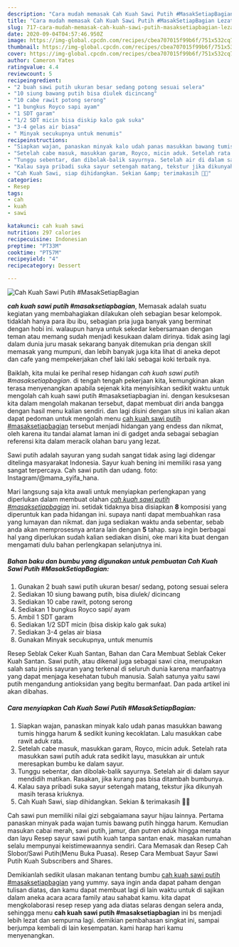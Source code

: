 ```yaml
---
description: "Cara mudah memasak Cah Kuah Sawi Putih #MasakSetiapBagian Lezat"
title: "Cara mudah memasak Cah Kuah Sawi Putih #MasakSetiapBagian Lezat"
slug: 717-cara-mudah-memasak-cah-kuah-sawi-putih-masaksetiapbagian-lezat
date: 2020-09-04T04:57:46.950Z
image: https://img-global.cpcdn.com/recipes/cbea707015f99b6f/751x532cq70/cah-kuah-sawi-putih-masaksetiapbagian-foto-resep-utama.jpg
thumbnail: https://img-global.cpcdn.com/recipes/cbea707015f99b6f/751x532cq70/cah-kuah-sawi-putih-masaksetiapbagian-foto-resep-utama.jpg
cover: https://img-global.cpcdn.com/recipes/cbea707015f99b6f/751x532cq70/cah-kuah-sawi-putih-masaksetiapbagian-foto-resep-utama.jpg
author: Cameron Yates
ratingvalue: 4.4
reviewcount: 5
recipeingredient:
- "2 buah sawi putih ukuran besar sedang potong sesuai selera"
- "10 siung bawang putih bisa diulek dicincang"
- "10 cabe rawit potong serong"
- "1 bungkus Royco sapi ayam"
- "1 SDT garam"
- "1/2 SDT micin bisa diskip kalo gak suka"
- "3-4 gelas air biasa"
- " Minyak secukupnya untuk menumis"
recipeinstructions:
- "Siapkan wajan, panaskan minyak kalo udah panas masukkan bawang tumis hingga harum &amp; sedikit kuning kecoklatan. Lalu masukkan cabe rawit aduk rata."
- "Setelah cabe masuk, masukkan garam, Royco, micin aduk. Setelah rata masukkan sawi putih aduk rata sedikit layu, masukkan air untuk meresapkan bumbu ke dalam sayur."
- "Tunggu sebentar, dan dibolak-balik sayurnya. Setelah air di dalam sayur mendidih matikan. Rasakan, jika kurang pas bisa ditambah bumbunya."
- "Kalau saya pribadi suka sayur setengah matang, tekstur jika dikunyah masih terasa kriuknya."
- "Cah Kuah Sawi, siap dihidangkan. Sekian &amp; terimakasih 🙂🙏"
categories:
- Resep
tags:
- cah
- kuah
- sawi

katakunci: cah kuah sawi 
nutrition: 297 calories
recipecuisine: Indonesian
preptime: "PT33M"
cooktime: "PT57M"
recipeyield: "4"
recipecategory: Dessert

---
```



![Cah Kuah Sawi Putih #MasakSetiapBagian](https://img-global.cpcdn.com/recipes/cbea707015f99b6f/751x532cq70/cah-kuah-sawi-putih-masaksetiapbagian-foto-resep-utama.jpg)

<b><i>cah kuah sawi putih #masaksetiapbagian</i></b>, Memasak adalah suatu kegiatan yang membahagiakan dilakukan oleh sebagian besar kelompok. tidaklah hanya para ibu ibu, sebagian pria juga banyak yang berminat dengan hobi ini. walaupun hanya untuk sekedar kebersamaan dengan teman atau memang sudah menjadi kesukaan dalam dirinya. tidak asing lagi dalam dunia juru masak sekarang banyak ditemukan pria dengan skill memasak yang mumpuni, dan lebih banyak juga kita lihat di aneka depot dan cafe yang mempekerjakan chef laki laki sebagai koki terbaik nya.

Baiklah, kita mulai ke perihal resep hidangan <i>cah kuah sawi putih #masaksetiapbagian</i>. di tengah tengah pekerjaan kita, kemungkinan akan terasa menyenangkan apabila sejenak kita menyisihkan sedikit waktu untuk mengolah cah kuah sawi putih #masaksetiapbagian ini. dengan kesuksesan kita dalam mengolah makanan tersebut, dapat membuat diri anda bangga dengan hasil menu kalian sendiri. dan lagi disini dengan situs ini kalian akan dapat pedoman untuk mengolah menu <u>cah kuah sawi putih #masaksetiapbagian</u> tersebut menjadi hidangan yang endess dan nikmat, oleh karena itu tandai alamat laman ini di gadget anda sebagai sebagian referensi kita dalam meracik olahan baru yang lezat.

Sawi putih adalah sayuran yang sudah sangat tidak asing lagi didengar ditelinga masyarakat Indonesia. Sayur kuah bening ini memiliki rasa yang sangat terpercaya. Cah sawi putih dan udang. foto: Instagram/@mama_syifa_hana.


Mari langsung saja kita awali untuk menyiapkan perlengkapan yang diperlukan dalam membuat olahan <u><i>cah kuah sawi putih #masaksetiapbagian</i></u> ini. setidak tidaknya bisa disiapkan <b>8</b> komposisi yang diperuntuk kan pada hidangan ini. supaya nanti dapat membuahkan rasa yang lumayan dan nikmat. dan juga sediakan waktu anda sebentar, sebab anda akan memprosesnya antara lain dengan <b>5</b> tahap. saya ingin berbagai hal yang diperlukan sudah kalian sediakan disini, oke mari kita buat dengan mengamati dulu bahan perlengkapan selanjutnya ini.

<!--inarticleads1-->

##### Bahan baku dan bumbu yang digunakan untuk pembuatan Cah Kuah Sawi Putih #MasakSetiapBagian:

1. Gunakan 2 buah sawi putih ukuran besar/ sedang, potong sesuai selera
1. Sediakan 10 siung bawang putih, bisa diulek/ dicincang
1. Sediakan 10 cabe rawit, potong serong
1. Sediakan 1 bungkus Royco sapi/ ayam
1. Ambil 1 SDT garam
1. Sediakan 1/2 SDT micin (bisa diskip kalo gak suka)
1. Sediakan 3-4 gelas air biasa
1. Gunakan  Minyak secukupnya, untuk menumis


Resep Seblak Ceker Kuah Santan, Bahan dan Cara Membuat Seblak Ceker Kuah Santan. Sawi putih, atau dikenal juga sebagai sawi cina, merupakan salah satu jenis sayuran yang terkenal di seluruh dunia karena manfaatnya yang dapat menjaga kesehatan tubuh manusia. Salah satunya yaitu sawi putih mengandung antioksidan yang begitu bermanfaat. Dan pada artikel ini akan dibahas. 

<!--inarticleads2-->

##### Cara menyiapkan Cah Kuah Sawi Putih #MasakSetiapBagian:

1. Siapkan wajan, panaskan minyak kalo udah panas masukkan bawang tumis hingga harum &amp; sedikit kuning kecoklatan. Lalu masukkan cabe rawit aduk rata.
1. Setelah cabe masuk, masukkan garam, Royco, micin aduk. Setelah rata masukkan sawi putih aduk rata sedikit layu, masukkan air untuk meresapkan bumbu ke dalam sayur.
1. Tunggu sebentar, dan dibolak-balik sayurnya. Setelah air di dalam sayur mendidih matikan. Rasakan, jika kurang pas bisa ditambah bumbunya.
1. Kalau saya pribadi suka sayur setengah matang, tekstur jika dikunyah masih terasa kriuknya.
1. Cah Kuah Sawi, siap dihidangkan. Sekian &amp; terimakasih 🙂🙏


Cah sawi pun memiliki nilai gizi sebgaiamana sayur hijau lainnya. Pertama panaskan minyak pada wajan tumis bawang putih hingga harum. Kemudian masukan cabai merah, sawi putih, jamur, dan putren aduk hingga merata dan layu Resep sayur sawi putih kuah tanpa santan enak. masakan rumahan selalu mempunyai keistimewaannya sendiri. Cara Memasak dan Resep Cah Slobor/Sawi Putih(Menu Buka Puasa). Resep Cara Membuat Sayur Sawi Putih Kuah Subscribers and Shares. 

Demikianlah sedikit ulasan makanan tentang bumbu <u>cah kuah sawi putih #masaksetiapbagian</u> yang yummy. saya ingin anda dapat paham dengan tulisan diatas, dan kamu dapat membuat lagi di lain waktu untuk di sajikan dalam aneka acara acara family atau sahabat kamu. kita dapat mengkolaborasi resep resep yang ada diatas selaras dengan selera anda, sehingga menu <b>cah kuah sawi putih #masaksetiapbagian</b> ini bs menjadi lebih lezat dan sempurna lagi. demikian pembahasan singkat ini, sampai berjumpa kembali di lain kesempatan. kami harap hari kamu menyenangkan.
